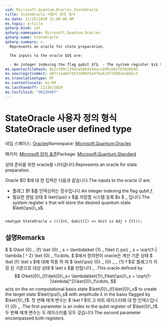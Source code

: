 ```yaml
---
uid: Microsoft.Quantum.Oracles.StateOracle
title: StateOracle 사용자 정의 형식
ms.date: 11/25/2020 12:00:00 AM
ms.topic: article
qsharp.kind: udt
qsharp.namespace: Microsoft.Quantum.Oracles
qsharp.name: StateOracle
qsharp.summary: >-
  Represents an oracle for state preparation.

  The inputs to the oracle $O$ are:

  - An integer indexing the flag qubit $f$. - The system register $s$ that will store the desired quantum state $\ket{\psi}\_s$.
ms.openlocfilehash: 6b2cf09c23942a586414daccb99cbb27b5026b9d
ms.sourcegitcommit: a87c1aa8e7453360025e47ba614f25b02ea84ec3
ms.translationtype: MT
ms.contentlocale: ko-KR
ms.lasthandoff: 11/26/2020
ms.locfileid: "96226607"
---
```

# <a name="stateoracle-user-defined-type"></a><span data-ttu-id="78b16-102">StateOracle 사용자 정의 형식</span><span class="sxs-lookup"><span data-stu-id="78b16-102">StateOracle user defined type</span></span>

<span data-ttu-id="78b16-103">네임 스페이스: [Oracles](xref:Microsoft.Quantum.Oracles)</span><span class="sxs-lookup"><span data-stu-id="78b16-103">Namespace: [Microsoft.Quantum.Oracles](xref:Microsoft.Quantum.Oracles)</span></span>

<span data-ttu-id="78b16-104">패키지: [Microsoft 양자 표준](https://nuget.org/packages/Microsoft.Quantum.Standard)</span><span class="sxs-lookup"><span data-stu-id="78b16-104">Package: [Microsoft.Quantum.Standard](https://nuget.org/packages/Microsoft.Quantum.Standard)</span></span>


<span data-ttu-id="78b16-105">상태 준비를 위한 oracle을 나타냅니다.</span><span class="sxs-lookup"><span data-stu-id="78b16-105">Represents an oracle for state preparation.</span></span>

<span data-ttu-id="78b16-106">Oracle $O $에 대 한 입력은 다음과 같습니다.</span><span class="sxs-lookup"><span data-stu-id="78b16-106">The inputs to the oracle $O$ are:</span></span>

- <span data-ttu-id="78b16-107">플래그 $f $를 인덱싱하는 정수입니다.</span><span class="sxs-lookup"><span data-stu-id="78b16-107">An integer indexing the flag qubit $f$.</span></span>
- <span data-ttu-id="78b16-108">필요한 퀀텀 상태 $ \ket{\psi} s $를 저장할 시스템 등록 $s $ \_ 입니다.</span><span class="sxs-lookup"><span data-stu-id="78b16-108">The system register $s$ that will store the desired quantum state $\ket{\psi}\_s$.</span></span>

```qsharp

newtype StateOracle = (((Int, Qubit[]) => Unit is Adj + Ctl));
```



## <a name="remarks"></a><span data-ttu-id="78b16-109">설명</span><span class="sxs-lookup"><span data-stu-id="78b16-109">Remarks</span></span>

<span data-ttu-id="78b16-110">$ $ O\ket {0} \_ {f} \ket {0} \_ s = \lambda\ket {1} \_ f\ket {\ psi} \_ s + \sqrt{1-| \lambda | ^ 2} \ket {0} \_ f\cdots, $ $에서 정의한이 oracle은 계산 기준 상태 $ \ket {f} \ket s $에 대해 작동 하 여 $ \ket{\psi} {0} \_ {0} \_ \_ {1} f $로 플래그가 지정 된 기준으로 대상 상태 $ \ket s $를 만듭니다 \_ .</span><span class="sxs-lookup"><span data-stu-id="78b16-110">This oracle defined by $$ O\ket{0}\_{f}\ket{0}\_s= \lambda\ket{1}\_f\ket{\psi}\_s + \sqrt{1-|\lambda|^2}\ket{0}\_f\cdots, $$ acts on the on computational basis state $\ket{0}\_{f}\ket{0}\_s$ to create the target state $\ket{\psi}\_s$ with amplitude $\lambda$ in the basis flagged by $\ket{1}\_f$.</span></span>
<span data-ttu-id="78b16-111">첫 번째 매개 변수는 $ \ket f $의 고 비트 레지스터에 대 한 인덱스입니다 {0} \_ .</span><span class="sxs-lookup"><span data-stu-id="78b16-111">The first parameter is an index to the qubit register of $\ket{0}\_f$.</span></span> <span data-ttu-id="78b16-112">두 번째 매개 변수는 두 레지스터를 모두 갖습니다.</span><span class="sxs-lookup"><span data-stu-id="78b16-112">The second parameter encompassed both registers.</span></span>